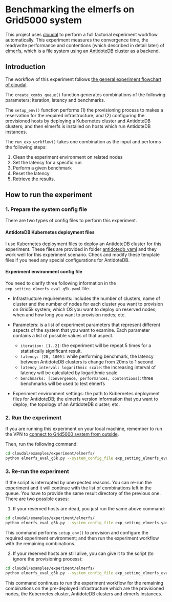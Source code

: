 # Benchmarking the elmerfs on Grid5000 system

This project uses [cloudal](https://github.com/ntlinh16/cloudal) to perform a  full factorial experiment workflow automatically. This experiment measures the convergence time, the read/write performance and contentions (which described in detail later) of [elmerfs](https://github.com/scality/elmerfs), which is a file system using an [AntidoteDB](https://www.antidoteDB.eu/) cluster as a backend.


## Introduction

The workflow of this experiment follows [the general experiment flowchart of cloudal](https://github.com/ntlinh16/cloudal/blob/master/docs/technical_detail.md#an-experiment-workflow-with-cloudal).

The `create_combs_queue()` function generates combinations of the following parameters: iteration, latency and benchmarks.

The `setup_env()` function performs (1) the provisioning process to makes a reservation for the required infrastructure; and (2) configuring the provisioned hosts by deploying a Kubernetes cluster and AntidoteDB clusters; and then elmerfs is installed on hosts which run AntidoteDB instances.

The `run_exp_workflow()` takes one combination as the input and performs the following steps:
1. Clean the experiment environment on related nodes
2. Set the latency for a specific run
3. Perform a given benchmark
4. Reset the latency
5. Retrieve the results.

## How to run the experiment

### 1. Prepare the system config file

There are two types of config files to perform this experiment.

#### AntidoteDB Kubernetes deployment files 

I use Kubernetes deployment files to deploy an AntidoteDB cluster for this experiment. These files are provided in folder [antidotedb_yaml](https://github.com/ntlinh16/cloudal/tree/master/examples/experiment/elmerfs/antidotedb_yaml) and they work well for this experiment scenario. Check and modify these template files if you need any special configurations for AntidoteDB.


#### Experiment environment config file

You need to clarify three following information in the `exp_setting_elmerfs_eval_g5k.yaml` file.

* Infrastructure requirements: includes the number of clusters, name of cluster and the number of nodes for each cluster you want to provision on Grid5k system; which OS you want to deploy on reserved nodes; when and how long you want to provision nodes; etc.


* Parameters: is a list of experiment parameters that represent different aspects of the system that you want to examine. Each parameter contains a list of possible values of that aspect.
    * `iteration: [1..2]`: the experiment will be repeat 5 times for a statistically significant result.
    * `latency: [20, 1000]`: while performing benchmark, the latency between AntidoteDB clusters is change from 20ms to 1 second
    * `latency_interval: logarithmic scale`: the increasing interval of latency will be calculated by logarithmic scale
    * `benchmarks: [convergence, performances, contentions]`: three benchmarks will be used to test elmerfs

* Experiment environment settings: the path to Kubernetes deployment files for AntidoteDB; the elmerfs version information that you want to deploy; the topology of an AntidoteDB cluster; etc.
### 2. Run the experiment
If you are running this experiment on your local machine, remember to run the VPN to [connect to Grid5000 system from outside](https://github.com/ntlinh16/cloudal/blob/master/docs/g5k_k8s_setting.md).

Then, run the following command:

```bash
cd cloudal/examples/experiment/elmerfs/
python elmerfs_eval_g5k.py --system_config_file exp_setting_elmerfs_eval_g5k.yaml -k
```

### 3. Re-run the experiment
If the script is interrupted by unexpected reasons. You can re-run the experiment and it will continue with the list of combinations left in the queue. You have to provide the same result directory of the previous one. There are two possible cases:

1. If your reserved hosts are dead, you just run the same above command:
```bash
cd cloudal/examples/experiment/elmerfs/
python elmerfs_eval_g5k.py --system_config_file exp_setting_elmerfs.yaml -k
```
This command performs `setup_env()` to provision and configure the required experiment environment; and then run the experiment workflow with the remaining combinations.

2. If your reserved hosts are still alive, you can give it to the script (to ignore the provisioning process):

```bash
cd cloudal/examples/experiment/elmerfs/
python elmerfs_eval_g5k.py --system_config_file exp_setting_elmerfs_eval_g5k.yaml -k -j <site1:oar_job_id1,site2:oar_job_id2,...> --no-deploy-os --kube-master <the host name of the kubernetes master>
```
This command continues to run the experiment workflow for the remaining combinations on the pre-deployed infrastructure which are the provisioned nodes, the Kubernetes cluster, AntidoteDB clusters and elmerfs instances.

